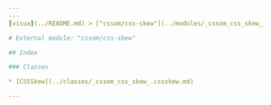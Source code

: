 ```yaml
---
---
[visua](../README.md) > ["cssom/css-skew"](../modules/_cssom_css_skew_.md)

# External module: "cssom/css-skew"

## Index

### Classes

* [CSSSkew](../classes/_cssom_css_skew_.cssskew.md)

---
```


